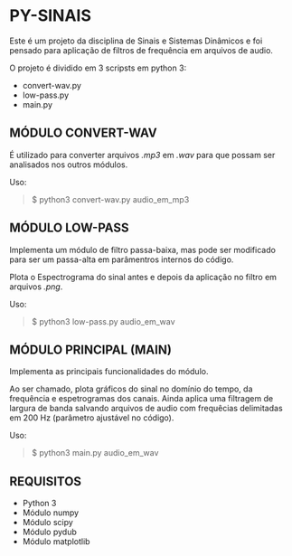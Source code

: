 PY-SINAIS
=========

Este é um projeto da disciplina de Sinais e Sistemas Dinâmicos e foi pensado para aplicação de filtros de frequência em arquivos de audio.

O projeto é dividido em 3 scripsts em python 3:
- convert-wav.py
- low-pass.py
- main.py


MÓDULO CONVERT-WAV
------------------

É utilizado para converter arquivos _.mp3_ em _.wav_ para que possam ser analisados nos outros módulos.

Uso:

>$ python3 convert-wav.py audio_em_mp3


MÓDULO LOW-PASS
---------------

Implementa um módulo de filtro passa-baixa, mas pode ser modificado para ser um passa-alta em parâmentros internos do código.

Plota o Espectrograma do sinal antes e depois da aplicação no filtro em arquivos _.png_.

Uso:

>$ python3 low-pass.py audio_em_wav


MÓDULO PRINCIPAL (MAIN)
-----------------------

Implementa as principais funcionalidades do módulo.

Ao ser chamado, plota gráficos do sinal no domínio do tempo, da frequência e espetrogramas dos canais. Ainda aplica uma filtragem de largura de banda salvando arquivos de audio com frequêcias delimitadas em 200 Hz (parâmetro ajustável no código).

Uso:

>$ python3 main.py audio_em_wav


REQUISITOS
----------

- Python 3
- Módulo numpy
- Módulo scipy
- Módulo pydub
- Módulo matplotlib


